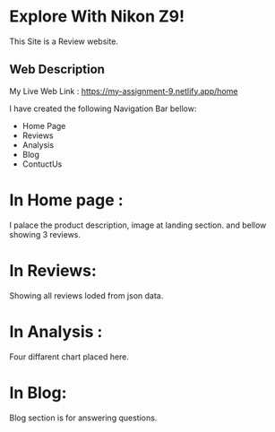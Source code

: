 # Explore With Nikon Z9!

This Site is a Review website.

## Web Description

My Live Web Link : https://my-assignment-9.netlify.app/home

I have created the following Navigation Bar bellow:
* Home Page
* Reviews
* Analysis
* Blog
* ContuctUs

# In Home page : 
I palace the product description, image at landing section. and bellow showing 3 reviews. 

# In Reviews:
Showing all reviews loded from json data.

# In Analysis :
Four diffarent chart placed here.

# In Blog:
Blog section is for answering questions.